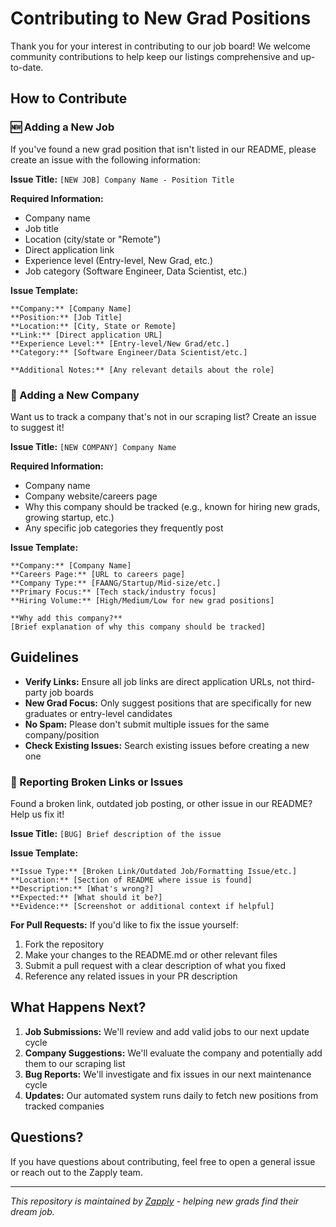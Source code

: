 # Contributing to New Grad Positions

Thank you for your interest in contributing to our job board! We welcome community contributions to help keep our listings comprehensive and up-to-date.

## How to Contribute

### 🆕 Adding a New Job

If you've found a new grad position that isn't listed in our README, please create an issue with the following information:

**Issue Title:** `[NEW JOB] Company Name - Position Title`

**Required Information:**
- Company name
- Job title
- Location (city/state or "Remote")
- Direct application link
- Experience level (Entry-level, New Grad, etc.)
- Job category (Software Engineer, Data Scientist, etc.)

**Issue Template:**
```
**Company:** [Company Name]
**Position:** [Job Title]
**Location:** [City, State or Remote]
**Link:** [Direct application URL]
**Experience Level:** [Entry-level/New Grad/etc.]
**Category:** [Software Engineer/Data Scientist/etc.]

**Additional Notes:** [Any relevant details about the role]
```

### 🏢 Adding a New Company

Want us to track a company that's not in our scraping list? Create an issue to suggest it!

**Issue Title:** `[NEW COMPANY] Company Name`

**Required Information:**
- Company name
- Company website/careers page
- Why this company should be tracked (e.g., known for hiring new grads, growing startup, etc.)
- Any specific job categories they frequently post

**Issue Template:**
```
**Company:** [Company Name]
**Careers Page:** [URL to careers page]
**Company Type:** [FAANG/Startup/Mid-size/etc.]
**Primary Focus:** [Tech stack/industry focus]
**Hiring Volume:** [High/Medium/Low for new grad positions]

**Why add this company?**
[Brief explanation of why this company should be tracked]
```

## Guidelines

- **Verify Links:** Ensure all job links are direct application URLs, not third-party job boards
- **New Grad Focus:** Only suggest positions that are specifically for new graduates or entry-level candidates
- **No Spam:** Please don't submit multiple issues for the same company/position
- **Check Existing Issues:** Search existing issues before creating a new one

### 🔧 Reporting Broken Links or Issues

Found a broken link, outdated job posting, or other issue in our README? Help us fix it!

**Issue Title:** `[BUG] Brief description of the issue`

**Issue Template:**
```
**Issue Type:** [Broken Link/Outdated Job/Formatting Issue/etc.]
**Location:** [Section of README where issue is found]
**Description:** [What's wrong?]
**Expected:** [What should it be?]
**Evidence:** [Screenshot or additional context if helpful]
```

**For Pull Requests:**
If you'd like to fix the issue yourself:
1. Fork the repository
2. Make your changes to the README.md or other relevant files
3. Submit a pull request with a clear description of what you fixed
4. Reference any related issues in your PR description

## What Happens Next?

1. **Job Submissions:** We'll review and add valid jobs to our next update cycle
2. **Company Suggestions:** We'll evaluate the company and potentially add them to our scraping list
3. **Bug Reports:** We'll investigate and fix issues in our next maintenance cycle
4. **Updates:** Our automated system runs daily to fetch new positions from tracked companies

## Questions?

If you have questions about contributing, feel free to open a general issue or reach out to the Zapply team.

---

*This repository is maintained by [Zapply](https://zapply.jobs) - helping new grads find their dream job.*
